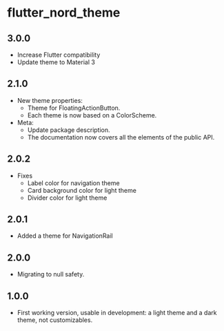 # flutter_nord_theme

## 3.0.0

- Increase Flutter compatibility
- Update theme to Material 3

## 2.1.0

- New theme properties:
  - Theme for FloatingActionButton.
  - Each theme is now based on a ColorScheme.
- Meta:
  - Update package description.
  - The documentation now covers all the elements of the public API.

## 2.0.2

- Fixes
  - Label color for navigation theme
  - Card background color for light theme
  - Divider color for light theme

## 2.0.1

- Added a theme for NavigationRail

## 2.0.0

- Migrating to null safety.

## 1.0.0

- First working version, usable in development: a light theme and a dark theme, not customizables.
